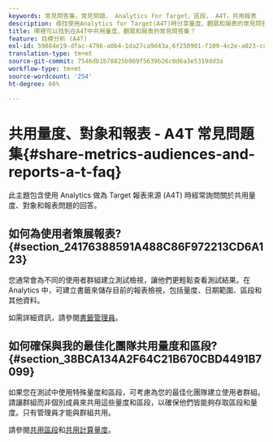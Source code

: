 ```yaml
---
keywords: 常見問答集，常見問題， Analytics For Target，區段， A4T，共用報表
description: 尋找使用Analytics for Target(A4T)時分享量度、觀眾和報表的常見問答集。 A4T可讓您針對Adobe Target活動使用Analytics報表。
title: 哪裡可以找到在A4T中共用量度、觀眾和報表的常見問答集？
feature: 目標分析 (A4T)
exl-id: 59084e19-dfac-4796-a0b4-1da27ca9d43a,6f250901-f109-4c2e-a023-ccc4c2b404b1,6f250901-f109-4c2e-a023-ccc4c2b404b1,59084e19-dfac-4796-a0b4-1da27ca9d43a
translation-type: tm+mt
source-git-commit: 7546db1b78825b969f5639b26c0d6a3e5319dd3a
workflow-type: tm+mt
source-wordcount: '254'
ht-degree: 66%

---
```


# 共用量度、對象和報表 - A4T 常見問題集{#share-metrics-audiences-and-reports-a-t-faq}

此主題包含使用 Analytics 做為 Target 報表來源 (A4T) 時經常詢問關於共用量度、對象和報表問題的回答。

## 如何為使用者策展報表? {#section_24176388591A488C86F972213CD6A123}

您通常會為不同的使用者群組建立測試檢視，讓他們更輕鬆查看測試結果。在 Analytics 中，可建立書籤來儲存目前的報表檢視，包括量度、日期範圍、區段和其他資料。

如需詳細資訊，請參閱[書籤管理員](https://experienceleague.adobe.com/docs/analytics/analyze/reports-analytics/bookmarks.html)。

## 如何確保與我的最佳化團隊共用量度和區段? {#section_38BCA134A2F64C21B670CBD4491B7099}

如果您在測試中使用特殊量度和區段，可考慮為您的最佳化團隊建立使用者群組。請讓群組而非個別成員來共用這些量度和區段，以確保他們皆能夠存取區段和量度。只有管理員才能與群組共用。

請參閱[共用區段](https://experienceleague.adobe.com/docs/analytics/components/segmentation/segmentation-workflow/t-seg-share.html)和[共用計算量度](https://experienceleague.adobe.com/docs/analytics/components/calculated-metrics/calcmetric-workflow/cm-sharing.html)。
